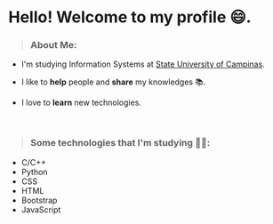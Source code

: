 <h1>Hello! Welcome to my profile 😄.</h1>

><h3>About Me:</h3>
<ul>
  <li><p>I'm studying Information Systems at <a href="https://www.unicamp.br/unicamp/">State University of Campinas</a>.</p></li>
  <li><p>I like to <strong>help</strong> people and <strong>share</strong> my knowledges 📚.</p></li>
  <li><p>I love to <strong>learn</strong> new technologies.</p></li>
</ul>
<br>

><h3>Some technologies that I'm studying 👨‍💻:</h3>

<ul>
    <li>C/C++</li>
    <li>Python</li>
    <li>CSS</li>
    <li>HTML</li>
    <li>Bootstrap</li>
    <li>JavaScript</li>
</ul>
